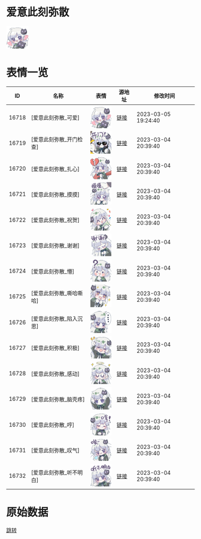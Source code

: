 # 爱意此刻弥散

<img src="./cover.png" height="60" alt="cover" />

# 表情一览

|ID|名称|表情|源地址|修改时间|
|----|----|----|----|----|
|16718|[爱意此刻弥散_可爱]|<img src="./pic/016718_%5B爱意此刻弥散_可爱%5D.png" height="60" alt="可爱"/>|[链接](https://i0.hdslb.com/bfs/garb/d46f7b79cd506821fc3c939c6b941b40a83f9d2d.png)|2023-03-05 19:24:40|
|16719|[爱意此刻弥散_开门检查]|<img src="./pic/016719_%5B爱意此刻弥散_开门检查%5D.png" height="60" alt="开门检查"/>|[链接](https://i0.hdslb.com/bfs/garb/09d7a34a09eedfe936f240404b5e6fa73192126e.png)|2023-03-04 20:39:40|
|16720|[爱意此刻弥散_扎心]|<img src="./pic/016720_%5B爱意此刻弥散_扎心%5D.png" height="60" alt="扎心"/>|[链接](https://i0.hdslb.com/bfs/garb/04237085afdb261e240b84c32d149bbbf771926b.png)|2023-03-04 20:39:40|
|16721|[爱意此刻弥散_摸摸]|<img src="./pic/016721_%5B爱意此刻弥散_摸摸%5D.png" height="60" alt="摸摸"/>|[链接](https://i0.hdslb.com/bfs/garb/0e8e6326669377eae402edec4041e7d20fde7eb7.png)|2023-03-04 20:39:40|
|16722|[爱意此刻弥散_祝贺]|<img src="./pic/016722_%5B爱意此刻弥散_祝贺%5D.png" height="60" alt="祝贺"/>|[链接](https://i0.hdslb.com/bfs/garb/1f90f29494906fe911072b3a5b62b3d38b5aa4c4.png)|2023-03-04 20:39:40|
|16723|[爱意此刻弥散_谢谢]|<img src="./pic/016723_%5B爱意此刻弥散_谢谢%5D.png" height="60" alt="谢谢"/>|[链接](https://i0.hdslb.com/bfs/garb/407cbeaaf8f8e1ebee107a6be23325a39c4d42be.png)|2023-03-04 20:39:40|
|16724|[爱意此刻弥散_懵]|<img src="./pic/016724_%5B爱意此刻弥散_懵%5D.png" height="60" alt="懵"/>|[链接](https://i0.hdslb.com/bfs/garb/6643e621c699772929f029d1b1da008b798eb51c.png)|2023-03-04 20:39:40|
|16725|[爱意此刻弥散_嘶哈嘶哈]|<img src="./pic/016725_%5B爱意此刻弥散_嘶哈嘶哈%5D.png" height="60" alt="嘶哈嘶哈"/>|[链接](https://i0.hdslb.com/bfs/garb/67f0e7cce540ec4ed310d37b202a70fd3ae7d92c.png)|2023-03-04 20:39:40|
|16726|[爱意此刻弥散_陷入沉思]|<img src="./pic/016726_%5B爱意此刻弥散_陷入沉思%5D.png" height="60" alt="陷入沉思"/>|[链接](https://i0.hdslb.com/bfs/garb/e287477cdbf2ccdde9736597f33178466873377f.png)|2023-03-04 20:39:40|
|16727|[爱意此刻弥散_积极]|<img src="./pic/016727_%5B爱意此刻弥散_积极%5D.png" height="60" alt="积极"/>|[链接](https://i0.hdslb.com/bfs/garb/e53301edb2492499659be03aeb6ee87bafe648e2.png)|2023-03-04 20:39:40|
|16728|[爱意此刻弥散_感动]|<img src="./pic/016728_%5B爱意此刻弥散_感动%5D.png" height="60" alt="感动"/>|[链接](https://i0.hdslb.com/bfs/garb/ccf3c312cbe6123722717a023002f18dd890b649.png)|2023-03-04 20:39:40|
|16729|[爱意此刻弥散_脑壳疼]|<img src="./pic/016729_%5B爱意此刻弥散_脑壳疼%5D.png" height="60" alt="脑壳疼"/>|[链接](https://i0.hdslb.com/bfs/garb/c65a38b58bc47ea0766b735557adfb27e94abb38.png)|2023-03-04 20:39:40|
|16730|[爱意此刻弥散_哼]|<img src="./pic/016730_%5B爱意此刻弥散_哼%5D.png" height="60" alt="哼"/>|[链接](https://i0.hdslb.com/bfs/garb/ee8faff346994a3d2155452a17a0639f94f6260b.png)|2023-03-04 20:39:40|
|16731|[爱意此刻弥散_叹气]|<img src="./pic/016731_%5B爱意此刻弥散_叹气%5D.png" height="60" alt="叹气"/>|[链接](https://i0.hdslb.com/bfs/garb/210b2f740ab01340634e975c034659f082d25830.png)|2023-03-04 20:39:40|
|16732|[爱意此刻弥散_听不明白]|<img src="./pic/016732_%5B爱意此刻弥散_听不明白%5D.png" height="60" alt="听不明白"/>|[链接](https://i0.hdslb.com/bfs/garb/c2ab00babedc96e454c7e2abb91accd0b8030b50.png)|2023-03-04 20:39:40|

# 原始数据

[跳转](./raw.json)


